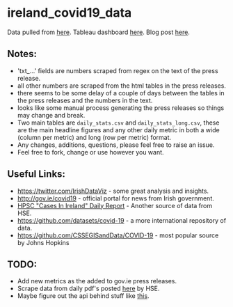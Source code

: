 # ireland_covid19_data

Data pulled from [here](https://www.gov.ie/en/news/7e0924-latest-updates-on-covid-19-coronavirus/).
Tableau dashboard [here](https://public.tableau.com/profile/andrew.maguire#!/vizhome/IrelandCovid19Data/Percents).
Blog post [here](https://andrewm4894.com/2020/03/23/ireland-covid19-data/).
 
## Notes: 
- 'txt_...' fields are numbers scraped from regex on the text of the press release. 
- all other numbers are scraped from the html tables in the press releases. 
- there seems to be some delay of a couple of days between the tables in the press releases and the numbers in the text.
- looks like some manual process generating the press releases so things may change and break.
- Two main tables are `daily_stats.csv` and `daily_stats_long.csv`, these are the main headline figures and any other daily metric in both a wide (column per metric) and long (row per metric) format. 
- Any changes, additions, questions, please feel free to raise an issue.
- Feel free to fork, change or use however you want.

## Useful Links:
- https://twitter.com/IrishDataViz - some great analysis and insights.
- http://gov.ie/covid19 - official portal for news from Irish government.
- [HPSC "Cases In Ireland" Daily Report](https://www.hpsc.ie/a-z/respiratory/coronavirus/novelcoronavirus/casesinireland/) - Another source of data from HSE.
- https://github.com/datasets/covid-19 - a more international repository of data.
- https://github.com/CSSEGISandData/COVID-19 - most popular source by Johns Hopkins     

## TODO:
- Add new metrics as the added to gov.ie press releases.
- Scrape data from daily pdf's posted [here](https://www.hpsc.ie/a-z/respiratory/coronavirus/novelcoronavirus/casesinireland/) by HSE.
- Maybe figure out the api behind stuff like [this](https://services1.arcgis.com/eNO7HHeQ3rUcBllm/arcgis/rest/services/AIRO_Covid19_CountyUpdate/FeatureServer/0/query?f=json&where=1%3D1&returnGeometry=false&spatialRel=esriSpatialRelIntersects&outFields=*&groupByFieldsForStatistics=Geog_Co&outStatistics=%5B%7B%22statisticType%22%3A%22sum%22%2C%22onStatisticField%22%3A%22CN_170320%22%2C%22outStatisticFieldName%22%3A%22value%22%7D%5D&cacheHint=true). 

